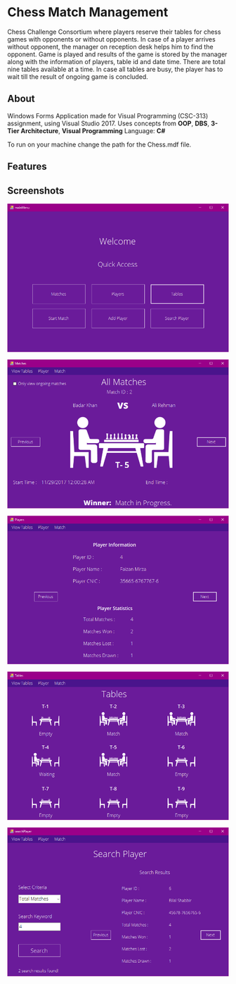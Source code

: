 # Chess Match Management

Chess Challenge Consortium where players reserve their tables for chess games with opponents or without opponents. In case of a player arrives without opponent, the manager on reception desk helps him to find the opponent. Game is played and results of the game is stored by the manager along with the information of players, table id and date time. There are total nine tables available at a time. In case all tables are busy, the player has to wait till the result of ongoing game is concluded.

## About
Windows Forms Application made for Visual Programming  (CSC-313) assignment, using Visual Studio 2017.
Uses concepts from **OOP**, **DBS**, **3-Tier Architecture**, **Visual Programming**
Language: **C#**

To run on your machine change the path for the Chess.mdf file.

## Features



## Screenshots
![](https://github.com/ashbal/uni-projects/blob/master/Chess%20Match%20Management/Screenshots/Capture1.PNG)

![](https://github.com/ashbal/uni-projects/blob/master/Chess%20Match%20Management/Screenshots/Capture2.PNG)

![](https://github.com/ashbal/uni-projects/blob/master/Chess%20Match%20Management/Screenshots/Capture3.PNG)

![](https://github.com/ashbal/uni-projects/blob/master/Chess%20Match%20Management/Screenshots/Capture4.PNG)

![](https://github.com/ashbal/uni-projects/blob/master/Chess%20Match%20Management/Screenshots/Capture5.PNG)




